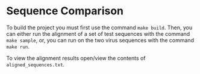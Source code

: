 # Sequence Comparison
To build the project you must first use the command `make
build`. Then, you can either run the alignment of a set of test
sequences with the command `make sample`, or, you can run on the two
virus sequences with the command `make run`.

To view the alignment results open/view the contents of
`aligned_sequences.txt`.
